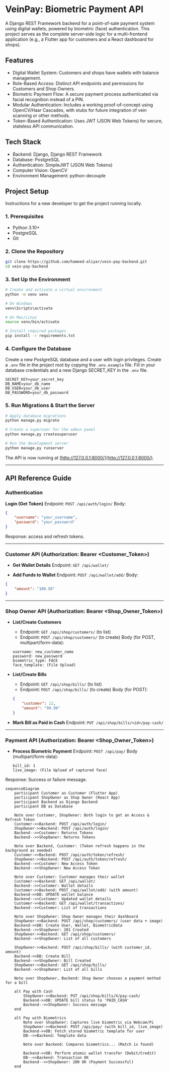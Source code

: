 # VeinPay: Biometric Payment API

A Django REST Framework backend for a point-of-sale payment system using digital wallets, powered by biometric (face) authentication. This project serves as the complete server-side logic for a multi-frontend application (e.g., a Flutter app for customers and a React dashboard for shops).

## Features

* Digital Wallet System: Customers and shops have wallets with balance management.
* Role-Based Access: Distinct API endpoints and permissions for Customers and Shop Owners.
* Biometric Payment Flow: A secure payment process authenticated via facial recognition instead of a PIN.
* Modular Authentication: Includes a working proof-of-concept using OpenCV/Haar Cascades, with stubs for future integration of vein scanning or other methods.
* Token-Based Authentication: Uses JWT (JSON Web Tokens) for secure, stateless API communication.

## Tech Stack

* Backend: Django, Django REST Framework
* Database: PostgreSQL
* Authentication: SimpleJWT (JSON Web Tokens)
* Computer Vision: OpenCV
* Environment Management: python-decouple

## Project Setup

Instructions for a new developer to get the project running locally.

### 1. Prerequisites

* Python 3.10+
* PostgreSQL
* Git

### 2. Clone the Repository

```bash
git clone https://github.com/hameed-aliyar/vein-pay-backend.git
cd vein-pay-backend
```

### 3. Set Up the Environment

```bash
# Create and activate a virtual environment
python -m venv venv

# On Windows
venv\Scripts\activate

# On Mac/Linux
source venv/bin/activate

# Install required packages
pip install -r requirements.txt
```

### 4. Configure the Database

Create a new PostgreSQL database and a user with login privileges.
Create a `.env` file in the project root by copying the `.env.example` file.
Fill in your database credentials and a new Django SECRET_KEY in the `.env` file.

```env
SECRET_KEY=your_secret_key
DB_NAME=your_db_name
DB_USER=your_db_user
DB_PASSWORD=your_db_password
```

### 5. Run Migrations & Start the Server

```bash
# Apply database migrations
python manage.py migrate

# Create a superuser for the admin panel
python manage.py createsuperuser

# Run the development server
python manage.py runserver
```

The API is now running at [http://127.0.0.1:8000/](http://127.0.0.1:8000/).

---

## API Reference Guide

### Authentication

**Login (Get Token)**
Endpoint: `POST /api/auth/login/`
Body:

```json
{
    "username": "your_username",
    "password": "your_password"
}
```

Response: access and refresh tokens.

---

### Customer API (Authorization: Bearer <Customer_Token>)

* **Get Wallet Details**
  Endpoint: `GET /api/wallet/`

* **Add Funds to Wallet**
  Endpoint: `POST /api/wallet/add/`
  Body:

```json
{
    "amount": "100.50"
}
```

---

### Shop Owner API (Authorization: Bearer <Shop_Owner_Token>)

* **List/Create Customers**

  * Endpoint: `GET /api/shop/customers/` (to list)
  * Endpoint: `POST /api/shop/customers/` (to create)
    Body (for POST, multipart/form-data):

  ```text
  username: new_customer_name
  password: new_password
  biometric_type: FACE
  face_template: (File Upload)
  ```

* **List/Create Bills**

  * Endpoint: `GET /api/shop/bills/` (to list)
  * Endpoint: `POST /api/shop/bills/` (to create)
    Body (for POST):

  ```json
  {
      "customer": 12,
      "amount": "99.99"
  }
  ```

* **Mark Bill as Paid in Cash**
  Endpoint: `PUT /api/shop/bills/<id>/pay-cash/`

---

### Payment API (Authorization: Bearer <Shop_Owner_Token>)

* **Process Biometric Payment**
  Endpoint: `POST /api/pay/`
  Body (multipart/form-data):

  ```text
  bill_id: 1
  live_image: (File Upload of captured face)
  ```

Response: Success or failure message.


```mermaid
sequenceDiagram
    participant Customer as Customer (Flutter App)
    participant ShopOwner as Shop Owner (React App)
    participant Backend as Django Backend
    participant DB as Database

    Note over Customer, ShopOwner: Both login to get an Access & Refresh Token
    Customer->>Backend: POST /api/auth/login/
    ShopOwner->>Backend: POST /api/auth/login/
    Backend-->>Customer: Returns Tokens
    Backend-->>ShopOwner: Returns Tokens

    Note over Backend, Customer: (Token refresh happens in the background as needed)
    Customer->>Backend: POST /api/auth/token/refresh/
    ShopOwner->>Backend: POST /api/auth/token/refresh/
    Backend-->>Customer: New Access Token
    Backend-->>ShopOwner: New Access Token

    Note over Customer: Customer manages their wallet
    Customer->>Backend: GET /api/wallet/
    Backend-->>Customer: Wallet details
    Customer->>Backend: POST /api/wallet/add/ (with amount)
    Backend->>DB: UPDATE wallet balance
    Backend-->>Customer: Updated wallet details
    Customer->>Backend: GET /api/wallet/transactions/
    Backend-->>Customer: List of transactions

    Note over ShopOwner: Shop Owner manages their dashboard
    ShopOwner->>Backend: POST /api/shop/customers/ (user data + image)
    Backend->>DB: Create User, Wallet, BiometricData
    Backend-->>ShopOwner: 201 Created
    ShopOwner->>Backend: GET /api/shop/customers/
    Backend-->>ShopOwner: List of all customers

    ShopOwner->>Backend: POST /api/shop/bills/ (with customer_id, amount)
    Backend->>DB: Create Bill
    Backend-->>ShopOwner: Bill Created
    ShopOwner->>Backend: GET /api/shop/bills/
    Backend-->>ShopOwner: List of all bills

    Note over ShopOwner, Backend: Shop Owner chooses a payment method for a bill

    alt Pay with Cash
        ShopOwner->>Backend: PUT /api/shop/bills/X/pay-cash/
        Backend->>DB: UPDATE bill status to 'PAID_CASH'
        Backend-->>ShopOwner: Success message
    end

    alt Pay with Biometrics
        Note over ShopOwner: Captures live biometric via Webcam/Pi
        ShopOwner->>Backend: POST /api/pay/ (with bill_id, live_image)
        Backend->>DB: Fetch stored biometric template for user
        DB-->>Backend: Template data
        
        Note over Backend: Compares biometrics... (Match is found)
        
        Backend->>DB: Perform atomic wallet transfer (Debit/Credit)
        DB-->>Backend: Transaction OK
        Backend-->>ShopOwner: 200 OK (Payment Successful)
    end
```

